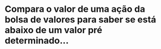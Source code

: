 # Compara o valor de uma ação da bolsa de valores para saber se está abaixo de um valor pré determinado...
